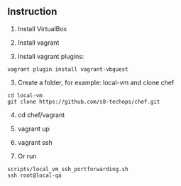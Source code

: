 ## Instruction 

1. Install VirtualBox

2. Install vagrant

3. Install vagrant plugins:
```
vagrant plugin install vagrant-vbguest
```

3. Create a folder, for example: local-vm and clone chef
```
cd local-vm
git clone https://github.com/s8-techops/chef.git
```

4. cd chef/vagrant

5. vagrant up

6. vagrant ssh

7. Or run 
```
scripts/local_vm_ssh_portforwarding.sh
ssh root@local-qa
```
